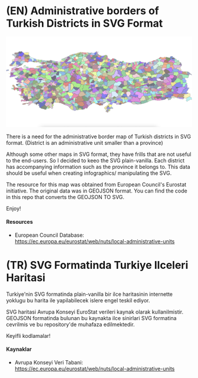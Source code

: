 # (EN) Administrative borders of Turkish Districts in SVG Format

![Turkish Disctrict Map In SVG](https://github.com/danyelkoca/turkey_districts_svg/blob/main/map_colorful.jpg)

There is a need for the administrative border map of Turkish districts in SVG format. (District is an administrative unit smaller than a province)

Although some other maps in SVG format, they have frills that are not useful to the end-users. So I decided to keeo the SVG plain-vanilla. Each district has accompanying information such as the province it belongs to. This data should be useful when creating infographics/ manipulating the SVG.

The resource for this map was obtained from European Council's Eurostat initiative. The original data was in GEOJSON format. You can find the code in this repo that converts the GEOJSON TO SVG.

Enjoy!

#### Resources
- European Council Database: https://ec.europa.eu/eurostat/web/nuts/local-administrative-units

# (TR) SVG Formatinda Turkiye Ilceleri Haritasi 

Turkiye'nin SVG formatinda plain-vanilla bir ilce haritasinin internette yoklugu bu harita ile yapilabilecek islere engel teskil ediyor.

SVG haritasi Avrupa Konseyi EuroStat verileri kaynak olarak kullanilmistir. GEOJSON formatinda bulunan bu kaynakta ilce sinirlari SVG formatina cevrilmis ve bu repository'de muhafaza edilmektedir.

Keyifli kodlamalar!

#### Kaynaklar
- Avrupa Konseyi Veri Tabani: https://ec.europa.eu/eurostat/web/nuts/local-administrative-units
